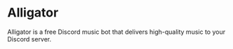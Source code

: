 # Alligator
Alligator is a free Discord music bot that delivers high-quality music to your Discord server.
